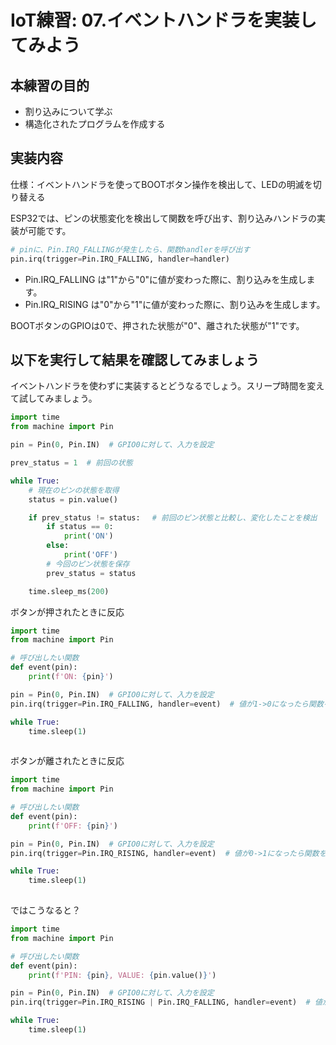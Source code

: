 # IoT練習: 07.イベントハンドラを実装してみよう

## 本練習の目的

- 割り込みについて学ぶ
- 構造化されたプログラムを作成する

## 実装内容

仕様：イベントハンドラを使ってBOOTボタン操作を検出して、LEDの明滅を切り替える

ESP32では、ピンの状態変化を検出して関数を呼び出す、割り込みハンドラの実装が可能です。

```python
# pinに、Pin.IRQ_FALLINGが発生したら、関数handlerを呼び出す
pin.irq(trigger=Pin.IRQ_FALLING, handler=handler) 
```

- Pin.IRQ_FALLING は"1"から"0"に値が変わった際に、割り込みを生成します。
- Pin.IRQ_RISING は"0"から"1"に値が変わった際に、割り込みを生成します。

BOOTボタンのGPIOは0で、押された状態が"0"、離された状態が"1"です。

## 以下を実行して結果を確認してみましょう

イベントハンドラを使わずに実装するとどうなるでしょう。スリープ時間を変えて試してみましょう。

```python
import time
from machine import Pin

pin = Pin(0, Pin.IN)  # GPIO0に対して、入力を設定

prev_status = 1  # 前回の状態

while True:
    # 現在のピンの状態を取得
    status = pin.value()

    if prev_status != status:　 # 前回のピン状態と比較し、変化したことを検出
        if status == 0:
            print('ON')
        else:
            print('OFF')
        # 今回のピン状態を保存
        prev_status = status

    time.sleep_ms(200)

```

ボタンが押されたときに反応

```python
import time
from machine import Pin

# 呼び出したい関数
def event(pin):
    print(f'ON: {pin}')

pin = Pin(0, Pin.IN)  # GPIO0に対して、入力を設定
pin.irq(trigger=Pin.IRQ_FALLING, handler=event)  # 値が1->0になったら関数を呼び出し

while True:
    time.sleep(1)
 
```

ボタンが離されたときに反応

```python
import time
from machine import Pin

# 呼び出したい関数
def event(pin):
    print(f'OFF: {pin}')

pin = Pin(0, Pin.IN)  # GPIO0に対して、入力を設定
pin.irq(trigger=Pin.IRQ_RISING, handler=event)  # 値が0->1になったら関数を呼び出し

while True:
    time.sleep(1)
 
```

ではこうなると？

```python
import time
from machine import Pin

# 呼び出したい関数
def event(pin):
    print(f'PIN: {pin}, VALUE: {pin.value()}')

pin = Pin(0, Pin.IN)  # GPIO0に対して、入力を設定
pin.irq(trigger=Pin.IRQ_RISING | Pin.IRQ_FALLING, handler=event)  # 値が0->1になったら関数を呼び出し

while True:
    time.sleep(1)
 
```
